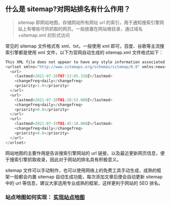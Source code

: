 ## 什么是 sitemap?对网站排名有什么作用？

> sitemap 即网站地图，存储网站所有网址 url 的索引，用于通知搜索引擎网站上有哪些可供抓取的网页。一般放置在网站根目录，通过域名+sitemap.xml 的形式访问

常见的 sitemap 文件格式有 xml、txt，一般使用 xml 即可，百度、谷歌等主流搜索引擎都是使用 xml 文件，以下为官网自动生成的 sitemap.xml 文件格式如下：

```js
This XML file does not appear to have any style information associated with it. The document tree is shown below.
<urlset xmlns="http://www.sitemaps.org/schemas/sitemap/0.9" xmlns:news="http://www.google.com/schemas/sitemap-news/0.9" xmlns:xhtml="http://www.w3.org/1999/xhtml" xmlns:mobile="http://www.google.com/schemas/sitemap-mobile/1.0" xmlns:image="http://www.google.com/schemas/sitemap-image/1.1" xmlns:video="http://www.google.com/schemas/sitemap-video/1.1">
  <url>
    <lastmod>2021-07-28T07:13:05.330Z</lastmod>
    <changefreq>daily</changefreq>
    <priority>1.0</priority>
  </url>
  <url>
    <lastmod>2021-07-20T01:28:53.000Z</lastmod>
    <changefreq>daily</changefreq>
    <priority>0.8</priority>
  </url>
  <url>
    <lastmod>2021-07-19T01:45:18.000Z</lastmod>
    <changefreq>daily</changefreq>
    <priority>0.8</priority>
  </url>
</urlset>
```

网站地图的主要作用是告诉搜索引擎网站的 url 链接，以及最近更新网页信息，便于搜索引擎抓取收录，因此对于网站的排名具有积极意义。

sitemap 文件可以手动制作，也可以使用网络上的免费工具手动生成，成熟的框架一般都会内置 sitemap 自动生成功能，每次添加文章后便会自动更新 sitemap 中的 url 等信息，建议大家选用专业成熟的框架，这样更利于网站的 SEO 排名。

### 站点地图如何实现： [实现站点地图](/nuxt/nuxt-siteMap.md)
